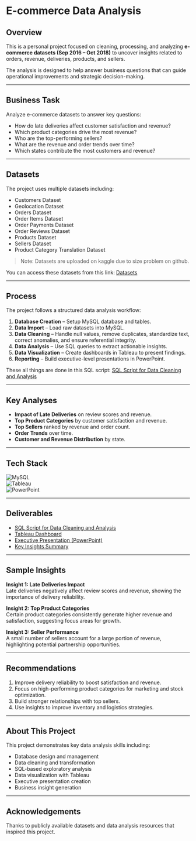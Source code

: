 # E-commerce Data Analysis  

## Overview  
This is a personal project focused on cleaning, processing, and analyzing **e-commerce datasets (Sep 2016 – Oct 2018)** to uncover insights related to orders, revenue, deliveries, products, and sellers.  

The analysis is designed to help answer business questions that can guide operational improvements and strategic decision-making.  

---

## Business Task  
Analyze e-commerce datasets to answer key questions:  
- How do late deliveries affect customer satisfaction and revenue?  
- Which product categories drive the most revenue?  
- Who are the top-performing sellers?  
- What are the revenue and order trends over time?  
- Which states contribute the most customers and revenue?  

---

## Datasets  
The project uses multiple datasets including:  

- Customers Dataset  
- Geolocation Dataset  
- Orders Dataset  
- Order Items Dataset  
- Order Payments Dataset  
- Order Reviews Dataset  
- Products Dataset  
- Sellers Dataset  
- Product Category Translation Dataset  

> Note: Datasets are uploaded on kaggle due to size problem on github.

You can access these datasets from this link:
[Datasets](https://www.kaggle.com/work/datasets)

---

## Process  
The project follows a structured data analysis workflow:  

1. **Database Creation** – Setup MySQL database and tables.  
2. **Data Import** – Load raw datasets into MySQL.  
3. **Data Cleaning** – Handle null values, remove duplicates, standardize text, correct anomalies, and ensure referential integrity.  
4. **Data Analysis** – Use SQL queries to extract actionable insights.  
5. **Data Visualization** – Create dashboards in Tableau to present findings.  
6. **Reporting** – Build executive-level presentations in PowerPoint.

These all things are done in this SQL script:
[SQL Script for Data Cleaning and Analysis](./script/data_cleaning_and_analysis.sql)

---

## Key Analyses  
- **Impact of Late Deliveries** on review scores and revenue.  
- **Top Product Categories** by customer satisfaction and revenue.  
- **Top Sellers** ranked by revenue and order count.  
- **Order Trends** over time.  
- **Customer and Revenue Distribution** by state.  

---

## Tech Stack  
![MySQL](https://img.shields.io/badge/-MySQL-blue?logo=mysql&logoColor=white)  
![Tableau](https://img.shields.io/badge/-Tableau-blue?logo=tableau&logoColor=white)  
![PowerPoint](https://img.shields.io/badge/-PowerPoint-orange?logo=microsoft-powerpoint&logoColor=white)  

---

## Deliverables  
- [SQL Script for Data Cleaning and Analysis](./script/data_cleaning_and_analysis.sql)  
- [Tableau Dashboard](./dashboard/ecommerce_sales_dashboard.twbx)  
- [Executive Presentation (PowerPoint)](./deliverables/Ecommerce_Analysis_Presentation.pptx)   
- [Key Insights Summary](./deliverables/Key_Insights_Report.pdf)  

---

## Sample Insights  

**Insight 1: Late Deliveries Impact**  
Late deliveries negatively affect review scores and revenue, showing the importance of delivery reliability.  

**Insight 2: Top Product Categories**  
Certain product categories consistently generate higher revenue and satisfaction, suggesting focus areas for growth.  

**Insight 3: Seller Performance**  
A small number of sellers account for a large portion of revenue, highlighting potential partnership opportunities.  

---

## Recommendations  
1. Improve delivery reliability to boost satisfaction and revenue.  
2. Focus on high-performing product categories for marketing and stock optimization.  
3. Build stronger relationships with top sellers.  
4. Use insights to improve inventory and logistics strategies.  

---

## About This Project  
This project demonstrates key data analysis skills including:  
- Database design and management  
- Data cleaning and transformation  
- SQL-based exploratory analysis  
- Data visualization with Tableau  
- Executive presentation creation  
- Business insight generation  

---

## Acknowledgements  
Thanks to publicly available datasets and data analysis resources that inspired this project.
